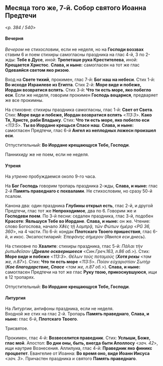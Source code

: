 
## Месяца того же, 7-й. Собор святого Иоанна Предтечи  

<*p. 384 / 540*>

#### Вечерня

*Вечером* не стихословим, если не неделя, но на **Господи воззвах** ставим 6 и поем стихиры 
самогласны праздника на глас 4-й, 3 по 2-жды: **Тебе в Дусе**, иной: **Трепеташе рука Крестителева**, 
иной: **Крещается Христос**. **Слава, и ныне:** самогласен на тот же глас **Одеваяйся светом яко ризою**. 

Вход на **Свете тихий**, прокимен, глас 7-й: **Бог наш на небеси**. 
Стих 1-й: **Во исходе Израилеве из Египта**. 
Стих 2-й: **Море виде и побеже, Иордан возвратися вспять**. 
Стих 3-й: **Что ти есть море, яко побегло еси**.
Если же неделя, говорим прокимен **Господь воцарися**, предваряет же все прокимны.  

На стиховне: стихиры праздника самогласны, глас 1-й: **Свет от Света**. 
Стих: **Море виде и побеже, Иордан возвратися вспять** <*113:3*>. **Како Тя, Христе, раби Владыку**. 
Стих: **Что ти есть море, яко побегло еси** <*113:5*>. **Ты во Иoрдане крещься Спасе наш**. 
**Слава, и ныне:** самогласен Предтечи, глас 6-й **Ангел из неплодных ложесн произшел еси**. 

Отпустительный: **Во Иордане крещающуся Тебе, Господи**. 

Паннихиду же не поем, если не неделя. 

#### Утреня

На *утреню* пробуждаемся около 9-го часа. 

На **Бог Господь** говорим тропарь праздника 2-жды, **Слава, и ныне:** глас 2-й **Память праведнаго 
с похвалами**. Не стихословим, но сразу 50-й псалом. 

Канона два: один праздника **Глубины открыл есть**, глас 2-й, и другой Предтечи, глас тот же 
**Непроходимое**, два по 6. Говорим же и **Господеви поем**. 
По 3-й песни: седален праздника, глас 3-й, подобен **Красоте**: **Явльшуся Тебе во Иордане**. 
**Слава, и ныне:** он же. Чтение: слово Богослова, начало *Χϑὲς τῇ λαμπρᾷ, τῶν Φώτων ἡμέρᾳ* <*PG 36, 360*>, 
на 4 части. 
По 6-й: кондак **Плотскаго Твоего пришествия**, глас 6-й, и икос. 
Эксапостиларий: *Ἐπεφάνης σήμερον* (*Явился еси днесь*). 

На стиховне по **Хвалите**: стихиры праздника, глас 5-й: 
*Πάλαι τὴν ῥυπωϑεῖσαν* (***Древле оскверншееся*** <*Син.Греч.163, л.86 об.*>). 
Стих: **Море виде и побеже** <*113:3*>. *Θέλων τοὺς ποταμούς* (***Хотя рекы*** <*там же, л.87*>). 
Стих: **Что ти есть море** <*113:5*>. *Ποίαν εὐχαριστίαν Σωτήρ* (***Кое благодарствие, Спасе***  <*там же, л.87 об.*>).
**Слава, и ныне:** самогласен Предтечи на тот же глас **Руку твою, прикоснувшуюся**, ищи в 12 тропарях.  

Отпустительный: **Во Иордане крещающуся Тебе, Господи**. 

#### Литургия

На *Литургии*, антифоны праздника, если не неделя.  
Входной же стих на глас 2-й. Тропарь **Память праведнаго**, **Слава, и ныне:** глас 6-й, **Плотскаго Твоего**. 

Трисвятое.

Прокимен, глас 4-й: **Возвеселится праведник**. Стих: **Услыши, Боже, глас мой**. 
Апостол: **Во дни оны, быть, внегда быти Аполлосу** <*зач. 42*>, ищи наутрие Вознесения. 
Аллилуиа, глас 4-й: **Праведник яко финикс процветет**. 
Евангелие от Иоанна: **Во время оно, виде Иоанн Иисуса** <*зач. 3*>. 
Причастен праздника и святого **Память праведнаго**. 
